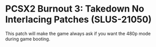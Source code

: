 # PCSX2 Burnout 3: Takedown No Interlacing Patches (SLUS-21050)

This patch will make the game always ask if you want the 480p mode during game booting.
